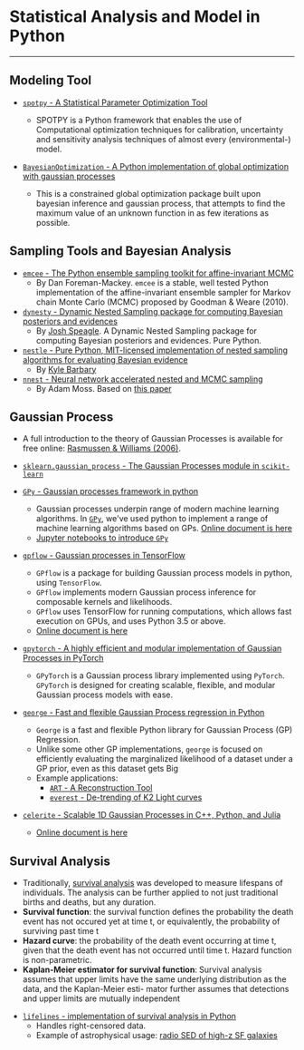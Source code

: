 # Statistical Analysis and Model in Python

-----

## Modeling Tool

* [`spotpy` - A Statistical Parameter Optimization Tool](https://github.com/thouska/spotpy)
	- SPOTPY is a Python framework that enables the use of Computational optimization techniques for calibration, uncertainty and sensitivity analysis techniques of almost every (environmental-) model.

* [`BayesianOptimization` - A Python implementation of global optimization with gaussian processes](https://github.com/fmfn/BayesianOptimization)
	- This is a constrained global optimization package built upon bayesian inference and gaussian process, that attempts to find the maximum value of an unknown function in as few iterations as possible.

## Sampling Tools and Bayesian Analysis

* [`emcee` - The Python ensemble sampling toolkit for affine-invariant MCMC](https://github.com/dfm/emcee)
	- By Dan Foreman-Mackey. `emcee` is a stable, well tested Python implementation of the affine-invariant ensemble sampler for Markov chain Monte Carlo (MCMC) proposed by Goodman & Weare (2010).
* [`dynesty` - Dynamic Nested Sampling package for computing Bayesian posteriors and evidences](https://github.com/joshspeagle/dynesty)
	- By [Josh Speagle](https://joshspeagle.github.io/). A Dynamic Nested Sampling package for computing Bayesian posteriors and evidences. Pure Python.
* [`nestle` - Pure Python, MIT-licensed implementation of nested sampling algorithms for evaluating Bayesian evidence](https://github.com/kbarbary/nestle)
	- By [Kyle Barbary](http://kylebarbary.com/)
* [`nnest` - Neural network accelerated nested and MCMC sampling](https://github.com/adammoss/nnest)
	- By Adam Moss. Based on [this paper](https://arxiv.org/abs/1903.10860)

## Gaussian Process

* A full introduction to the theory of Gaussian Processes is available for free online: [Rasmussen & Williams (2006)](http://www.gaussianprocess.org/gpml/).

* [`sklearn.gaussian_process` - The Gaussian Processes module in `scikit-learn`](https://scikit-learn.org/stable/modules/gaussian_process.html)

* [`GPy` - Gaussian processes framework in python](https://github.com/sheffieldml/gpy)
	- Gaussian processes underpin range of modern machine learning algorithms. In [`GPy`](http://sheffieldml.github.io/GPy/), we've used python to implement a range of machine learning algorithms based on GPs. [Online document is here](https://gpy.readthedocs.io/en/deploy/) 
	- [Jupyter notebooks to introduce `GPy`](https://nbviewer.jupyter.org/github/SheffieldML/notebook/blob/master/GPy/index.ipynb)

* [`gpflow` - Gaussian processes in TensorFlow](https://github.com/GPflow/GPflow)
	- `GPflow` is a package for building Gaussian process models in python, using `TensorFlow`.
	- `GPflow` implements modern Gaussian process inference for composable kernels and likelihoods.
	- `GPflow` uses TensorFlow for running computations, which allows fast execution on GPUs, and uses Python 3.5 or above.
	- [Online document is here](https://gpflow.readthedocs.io/en/develop/)

* [`gpytorch` - A highly efficient and modular implementation of Gaussian Processes in PyTorch](https://github.com/cornellius-gp/gpytorch)
	- `GPyTorch` is a Gaussian process library implemented using `PyTorch`. `GPyTorch` is designed for creating scalable, flexible, and modular Gaussian process models with ease.

* [`george` - Fast and flexible Gaussian Process regression in Python](https://github.com/dfm/george)
	- `George` is a fast and flexible Python library for Gaussian Process (GP) Regression.
	- Unlike some other GP implementations, `george` is focused on efficiently evaluating the marginalized likelihood of a dataset under a GP prior, even as this dataset gets Big
	- Example applications:
		* [`ART` - A Reconstruction Tool](https://github.com/tmcclintock/AReconstructionTool)
		* [`everest` - De-trending of K2 Light curves](https://github.com/rodluger/everest)

* [`celerite` - Scalable 1D Gaussian Processes in C++, Python, and Julia](https://github.com/dfm/celerite)
	- [Online document is here](https://celerite.readthedocs.io/en/stable/) 

## Survival Analysis

* Traditionally, [survival analysis](https://en.wikipedia.org/wiki/Survival_analysis) was developed to measure lifespans of individuals. The analysis can be further applied to not just traditional births and deaths, but any duration.
* **Survival function**: the survival function defines the probability the death event has not occured yet at time t, or equivalently, the probability of surviving past time t
* **Hazard curve**: the probability of the death event occurring at time t, given that the death event has not occurred until time t. Hazard function is non-parametric.
* **Kaplan-Meier estimator for survival function**: Survival analysis assumes that upper limits have the same underlying distribution as the data, and the Kaplan-Meier esti- mator further assumes that detections and upper limits are mutually independent

- [`lifelines` - implementation of survival analysis in Python](https://lifelines.readthedocs.io/en/latest/)
	* Handles right-censored data.
	* Example of astrophysical usage: [radio SED of high-z SF galaxies](https://arxiv.org/abs/1812.03392)

